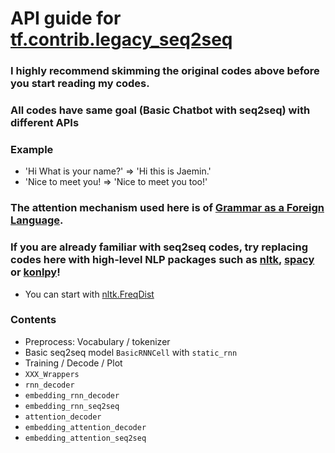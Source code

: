 # API guide for [tf.contrib.legacy_seq2seq](https://github.com/tensorflow/tensorflow/blob/master/tensorflow/contrib/legacy_seq2seq/python/ops/seq2seq.py)

### I highly recommend skimming the original codes above before you start reading my codes.

### All codes have same goal (Basic Chatbot with seq2seq) with different APIs

### Example
- 'Hi What is your name?'
=> 'Hi this is Jaemin.'
- 'Nice to meet you!
=> 'Nice to meet you too!'

### The attention mechanism used here is of [Grammar as a Foreign Language](https://arxiv.org/abs/1412.7449).

### If you are already familiar with seq2seq codes, try replacing codes here with high-level NLP packages such as [nltk](http://www.nltk.org/index.html), [spacy](https://spacy.io/) or [konlpy](http://konlpy.org/en/v0.4.4/)!
- You can start with [nltk.FreqDist](http://www.nltk.org/book/ch02.html)

### Contents

- Preprocess: Vocabulary / tokenizer
- Basic seq2seq model `BasicRNNCell` with `static_rnn`
- Training / Decode / Plot
- `XXX_Wrappers`
- `rnn_decoder`
- `embedding_rnn_decoder`
- `embedding_rnn_seq2seq`
- `attention_decoder`
- `embedding_attention_decoder`
- `embedding_attention_seq2seq`
